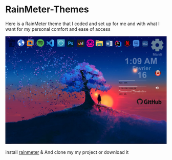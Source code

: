 # RainMeter-Themes

Here is a RainMeter theme that I coded and set up for me and with what I want for my personal comfort and ease of access

<img src="view global.jpg"> </img>

install [rainmeter](https://www.rainmeter.net/)
& And clone my my project or download it 
